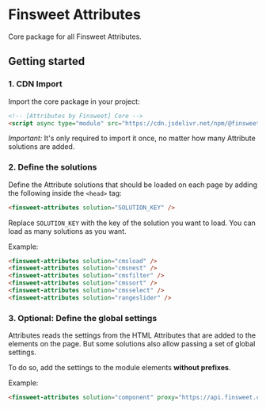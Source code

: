 # Finsweet Attributes

Core package for all Finsweet Attributes.

## Getting started

### 1. CDN Import

Import the core package in your project:

```html
<!-- [Attributes by Finsweet] Core -->
<script async type="module" src="https://cdn.jsdelivr.net/npm/@finsweet/attributes"></script>
```

_Important:_ It's only required to import it once, no matter how many Attribute solutions are added.

### 2. Define the solutions

Define the Attribute solutions that should be loaded on each page by adding the following inside the `<head>` tag:

```html
<finsweet-attributes solution="SOLUTION_KEY" />
```

Replace `SOLUTION_KEY` with the key of the solution you want to load. You can load as many solutions as you want.

Example:

```html
<finsweet-attributes solution="cmsload" />
<finsweet-attributes solution="cmsnest" />
<finsweet-attributes solution="cmsfilter" />
<finsweet-attributes solution="cmssort" />
<finsweet-attributes solution="cmsselect" />
<finsweet-attributes solution="rangeslider" />
```

### 3. Optional: Define the global settings

Attributes reads the settings from the HTML Attributes that are added to the elements on the page. But some solutions also allow passing a set of global settings.

To do so, add the settings to the module elements **without prefixes**.

Example:

```html
<finsweet-attributes solution="component" proxy="https://api.finsweet.com/cors?url=" />
```
